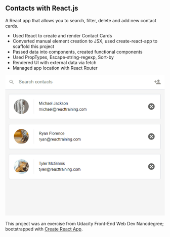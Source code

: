  ## Contacts with React.js

A React app that allows you to search, filter, delete and add new contact cards.

 - Used React to create and render Contact Cards
 - Converted manual element creation to JSX, used create-react-app to scaffold this project
 - Passed data into components, created functional components
 - Used PropTypes, Escape-string-regexp, Sort-by 
 - Rendered UI with external data via fetch
 - Managed app location with React Router
 
 ![screenshot](contacts.gif)

This project was an exercise from Udacity Front-End Web Dev Nanodegree; bootstrapped with [Create React App](https://github.com/facebookincubator/create-react-app).

